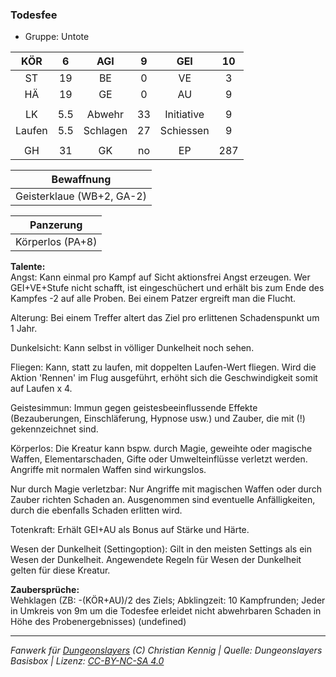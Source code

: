### Todesfee

- Gruppe: Untote

|  KÖR   |  6  |   AGI    |  9  |    GEI     | 10  |
| :----: | :-: | :------: | :-: | :--------: | :-: |
|   ST   | 19  |    BE    |  0  |     VE     |  3  |
|   HÄ   | 19  |    GE    |  0  |     AU     |  9  |
|        |     |          |     |            |     |
|   LK   | 5.5 |  Abwehr  | 33  | Initiative |  9  |
| Laufen | 5.5 | Schlagen | 27  | Schiessen  |  9  |
|        |     |          |     |            |     |
|   GH   | 31  |    GK    | no  |     EP     | 287 |

|        Bewaffnung         |
| :-----------------------: |
| Geisterklaue (WB+2, GA-2) |

|    Panzerung     |
| :--------------: |
| Körperlos (PA+8) |

**Talente:**  
Angst: Kann einmal pro Kampf auf Sicht aktionsfrei Angst erzeugen. Wer GEI+VE+Stufe nicht schafft, ist eingeschüchert und erhält bis zum Ende des Kampfes -2 auf alle Proben. Bei einem Patzer ergreift man die Flucht.

Alterung: Bei einem Treffer altert das Ziel pro erlittenen Schadenspunkt um 1 Jahr.

Dunkelsicht: Kann selbst in völliger Dunkelheit noch sehen.

Fliegen: Kann, statt zu laufen, mit doppelten Laufen-Wert fliegen. Wird die Aktion 'Rennen' im Flug ausgeführt, erhöht sich die Geschwindigkeit somit auf Laufen x 4.

Geistesimmun: Immun gegen geistesbeeinflussende Effekte (Bezauberungen, Einschläferung, Hypnose usw.) und Zauber, die mit (!) gekennzeichnet sind.

Körperlos: Die Kreatur kann bspw. durch Magie, geweihte oder magische Waffen, Elementarschaden, Gifte oder Umwelteinflüsse verletzt werden. Angriffe mit normalen Waffen sind wirkungslos.

Nur durch Magie verletzbar: Nur Angriffe mit magischen Waffen oder durch Zauber richten Schaden an. Ausgenommen sind eventuelle Anfälligkeiten, durch die ebenfalls Schaden erlitten wird.

Totenkraft: Erhält GEI+AU als Bonus auf Stärke und Härte.

Wesen der Dunkelheit (Settingoption): Gilt in den meisten Settings als ein Wesen der Dunkelheit. Angewendete Regeln für Wesen der Dunkelheit gelten für diese Kreatur.

**Zaubersprüche:**  
Wehklagen (ZB: -(KÖR+AU)/2 des Ziels; Abklingzeit: 10 Kampfrunden; Jeder in Umkreis von 9m um die Todesfee erleidet nicht abwehrbaren Schaden in Höhe des Probenergebnisses) (undefined)

---

_Fanwerk für [Dungeonslayers](https://www.dungeonslayers.net/) (C) Christian Kennig | Quelle: Dungeonslayers Basisbox | Lizenz: [CC-BY-NC-SA 4.0](https://creativecommons.org/licenses/by-nc-sa/4.0/deed.de)_
